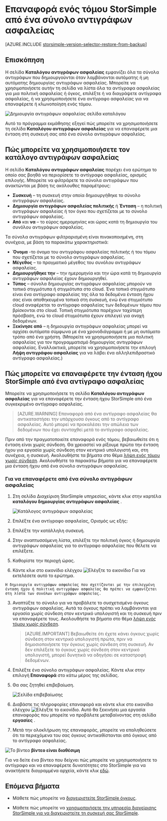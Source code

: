 <properties 
   pageTitle="Επαναφορά ενός τόμου StorSimple από αντίγραφο ασφαλείας | Microsoft Azure"
   description="Εξηγεί πώς μπορείτε να χρησιμοποιήσετε στη σελίδα διαχείρισης StorSimple υπηρεσίας καταλόγου αντιγράφων ασφαλείας για να επαναφέρετε μια ένταση StorSimple από ένα σύνολο αντιγράφων ασφαλείας."
   services="storsimple"
   documentationCenter="NA"
   authors="alkohli"
   manager="carmonm"
   editor="" />
<tags 
   ms.service="storsimple"
   ms.devlang="NA"
   ms.topic="article"
   ms.tgt_pltfrm="NA"
   ms.workload="TBD"
   ms.date="08/17/2016"
   ms.author="alkohli" />

# <a name="restore-a-storsimple-volume-from-a-backup-set"></a>Επαναφορά ενός τόμου StorSimple από ένα σύνολο αντιγράφων ασφαλείας

[AZURE.INCLUDE [storsimple-version-selector-restore-from-backup](../../includes/storsimple-version-selector-restore-from-backup.md)]

## <a name="overview"></a>Επισκόπηση

Η σελίδα **Καταλόγου αντιγράφων ασφαλείας** εμφανίζει όλα τα σύνολα αντιγράφων που δημιουργούνται όταν λαμβάνονται αυτόματης ή μη αυτόματης δημιουργίας αντιγράφων ασφαλείας. Μπορείτε να χρησιμοποιήσετε αυτήν τη σελίδα να λίστα όλα τα αντίγραφα ασφαλείας για μια πολιτική ασφαλείας ή όγκος, επιλέξτε ή να διαγράψετε αντίγραφα ασφαλείας, ή να χρησιμοποιήσετε ένα αντίγραφο ασφαλείας για να επαναφέρετε ή κλωνοποίηση ενός τόμου.

 ![Δημιουργία αντιγράφων ασφαλείας σελίδα καταλόγου](./media/storsimple-restore-from-backup-set/HCS_BackupCatalog.png)

Αυτό το πρόγραμμα εκμάθησης εξηγεί πώς μπορείτε να χρησιμοποιήσετε τη σελίδα **Καταλόγου αντιγράφων ασφαλείας** για να επαναφέρετε μια ένταση στη συσκευή σας από ένα σύνολο αντιγράφων ασφαλείας.

## <a name="how-to-use-the-backup-catalog"></a>Πώς μπορείτε να χρησιμοποιήσετε τον κατάλογο αντιγράφων ασφαλείας 

Η σελίδα **Καταλόγου αντιγράφων ασφαλείας** παρέχει ένα ερώτημα το οποίο σας βοηθά να περιορίσετε το αντίγραφο ασφαλείας, ορισμός επιλογής. Μπορείτε να φιλτράρετε τα σύνολα αντιγράφων που ανακτώνται με βάση τις ακόλουθες παραμέτρους:

- **Συσκευή** – τη συσκευή στην οποία δημιουργήθηκε το σύνολο αντιγράφων ασφαλείας.
- **Δημιουργία αντιγράφων ασφαλείας πολιτικής** ή **Ένταση** – η πολιτική αντιγράφων ασφαλείας ή τον όγκο που σχετίζεται με το σύνολο αντιγράφων ασφαλείας.
- **Από** και **να** – το εύρος ημερομηνίας και ώρας κατά τη δημιουργία του συνόλου αντιγράφων ασφαλείας.

Τα σύνολα αντιγράφων φιλτραρισμένη είναι πινακοποιημένη, στη συνέχεια, με βάση τα παρακάτω χαρακτηριστικά:

- **Όνομα** -το όνομα του αντιγράφου ασφαλείας πολιτικής ή του τόμου που σχετίζεται με το σύνολο αντιγράφων ασφαλείας.
- **Μέγεθος** – το πραγματικό μέγεθος του συνόλου αντιγράφων ασφαλείας.
- **Δημιουργήθηκε την** – την ημερομηνία και την ώρα κατά τη δημιουργία αντιγράφων ασφαλείας έχουν δημιουργηθεί. 
- **Τύπος** – σύνολα δημιουργίας αντιγράφων ασφαλείας μπορούν να τοπικό στιγμιότυπα ή στιγμιότυπα στο cloud. Ένα τοπικό στιγμιότυπο είναι ένα αντίγραφο ασφαλείας της όλα τα δεδομένα ένταση ήχου σας είναι αποθηκευμένα τοπικά στη συσκευή, ενώ ένα στιγμιότυπο cloud αναφέρεται το αντίγραφο ασφαλείας των δεδομένων τόμου που βρίσκονται στο cloud. Τοπική στιγμιότυπα παρέχουν ταχύτερη πρόσβαση, ενώ το cloud στιγμιότυπα έχουν επιλεγεί για ανοχή δεδομένων.
- **Ξεκίνησε από** – η δημιουργία αντιγράφων ασφαλείας μπορεί να αρχίσει αυτόματα σύμφωνα με ένα χρονοδιάγραμμα ή με μη αυτόματο τρόπο από ένα χρήστη. (Μπορείτε να χρησιμοποιήσετε μια πολιτική ασφαλείας για τον προγραμματισμό δημιουργίας αντιγράφων ασφαλείας. Εναλλακτικά, μπορείτε να χρησιμοποιήσετε την επιλογή **Λήψη αντιγράφου ασφαλείας** για να λάβει ένα αλληλεπιδραστικό αντίγραφο ασφαλείας.)

## <a name="how-to-restore-your-storsimple-volume-from-a-backup"></a>Πώς μπορείτε να επαναφέρετε την ένταση ήχου StorSimple από ένα αντίγραφο ασφαλείας

Μπορείτε να χρησιμοποιήσετε τη σελίδα **Καταλόγου αντιγράφων ασφαλείας** για να επαναφέρετε την ένταση ήχου StorSimple από ένα συγκεκριμένο αντίγραφο ασφαλείας. 

> [AZURE.WARNING] Επαναφορά από ένα αντίγραφο ασφαλείας θα αντικαταστήσει την υπάρχουσα όγκους από το αντίγραφο ασφαλείας. Αυτό μπορεί να προκαλέσει την απώλεια των δεδομένων που έχει συνταχθεί μετά το αντίγραφο ασφαλείας.

Πριν από την πραγματοποιείτε επαναφορά ενός τόμου, βεβαιωθείτε ότι η ένταση είναι χωρίς σύνδεση. Θα χρειαστεί να ρίξουμε πρώτα την ένταση ήχου για εργασία χωρίς σύνδεση στον κεντρικό υπολογιστή και, στη συνέχεια, η συσκευή. Ακολουθήστε τα βήματα στο θέμα [λήψη ενός τόμου χωρίς σύνδεση](storsimple-manage-volumes.md#take-a-volume-offline). Ακολουθήστε τα παρακάτω βήματα για να επαναφέρετε μια ένταση ήχου από ένα σύνολο αντιγράφων ασφαλείας.

### <a name="to-restore-from-a-backup-set"></a>Για να επαναφέρετε από ένα σύνολο αντιγράφων ασφαλείας

1. Στη σελίδα Διαχείριση StorSimple υπηρεσίας, κάντε κλικ στην καρτέλα **καταλόγου δημιουργίας αντιγράφων ασφαλείας** .

    ![Κατάλογος αντιγράφων ασφαλείας](./media/storsimple-restore-from-backup-set/HCS_Restore.png)

2. Επιλέξτε ένα αντίγραφο ασφαλείας, Ορισμός ως εξής:
  1. Επιλέξτε την κατάλληλη συσκευή.
  2. Στην αναπτυσσόμενη λίστα, επιλέξτε την πολιτική όγκος ή δημιουργία αντιγράφων ασφαλείας για το αντίγραφο ασφαλείας που θέλετε να επιλέξετε.
  3. Καθορίστε την περιοχή ώρας.
  4. Κάντε κλικ στο εικονίδιο ελέγχου ![Ελέγξτε το εικονίδιο](./media/storsimple-restore-from-backup-set/HCS_CheckIcon.png) Για να εκτελέσετε αυτό το ερώτημα.
 
    Η δημιουργία αντιγράφων ασφαλείας που σχετίζονται με την επιλεγμένη ένταση ήχου ή πολιτική αντιγράφων ασφαλείας θα πρέπει να εμφανίζεται στη λίστα των συνόλων αντιγράφων ασφαλείας.

3. Αναπτύξτε το σύνολο για να προβάλετε το συσχετισμένο όγκους αντιγράφων ασφαλείας. Αυτά τα όγκους πρέπει να λαμβάνονται για εργασία χωρίς σύνδεση στον κεντρικό υπολογιστή και τη συσκευή πριν να επαναφέρετε τους. Ακολουθήστε τα βήματα στο θέμα [λήψη ενός τόμου χωρίς σύνδεση](storsimple-manage-volumes.md#take-a-volume-offline).

    >  [AZURE.IMPORTANT] Βεβαιωθείτε ότι έχετε κάνει όγκους χωρίς σύνδεση στον κεντρικό υπολογιστή πρώτα, πριν να δημοσιοποιήσετε την όγκους χωρίς σύνδεση στη συσκευή. Αν δεν επιλέξετε το όγκους χωρίς σύνδεση στον κεντρικό υπολογιστή, μπορεί δυνητικά να οδηγήσει σε καταστροφή δεδομένων.

4. Επιλέξτε ένα σύνολο αντιγράφων ασφαλείας. Κάντε κλικ στην επιλογή **Επαναφορά** στο κάτω μέρος της σελίδας.

6. Θα σας ζητηθεί επιβεβαίωση. 

    ![Σελίδα επιβεβαίωσης](./media/storsimple-restore-from-backup-set/HCS_ConfirmRestore.png)

7. Διαβάστε τις πληροφορίες επαναφορά και κάντε κλικ στο εικονίδιο ελέγχου ![Ελέγξτε το εικονίδιο](./media/storsimple-restore-from-backup-set/HCS_CheckIcon.png). Αυτό θα ξεκινήσει μια εργασία επαναφοράς που μπορείτε να προβάλετε μεταβαίνοντας στη σελίδα **εργασίες** . 

8. Μετά την ολοκλήρωση της επαναφοράς, μπορείτε να επαληθεύσετε ότι τα περιεχόμενα του σας όγκους αντικαθίστανται από όγκους από το αντίγραφο ασφαλείας.

![Το βίντεο](./media/storsimple-restore-from-backup-set/Video_icon.png) **βίντεο είναι διαθέσιμη**

Για να δείτε ένα βίντεο που δείχνει πώς μπορείτε να χρησιμοποιήσετε το αντίγραφο και να επαναφέρετε δυνατότητες στο StorSimple για να ανακτήσετε διαγραμμένα αρχεία, κάντε κλικ [εδώ](https://azure.microsoft.com/documentation/videos/storsimple-recover-deleted-files-with-storsimple/).

## <a name="next-steps"></a>Επόμενα βήματα

- Μάθετε πώς μπορείτε να [διαχειριστείτε StorSimple όγκους](storsimple-manage-volumes.md).

- Μάθετε πώς μπορείτε να [χρησιμοποιήσετε την υπηρεσία διαχείρισης StorSimple για να διαχειριστείτε τη συσκευή σας StorSimple](storsimple-manager-service-administration.md).
